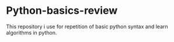 # Python-basics-review

This repository i use for repetition of basic python syntax and learn algorithms in python. 
